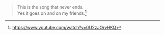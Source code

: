 > This is the song that never ends.\
> Yes it goes on and on my friends.[^lambchops]
>
> [^lambchops]: <https://www.youtube.com/watch?v=0U2zJOryHKQ>
